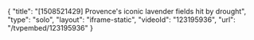 {
    "title": "[1508521429] Provence's iconic lavender fields hit by drought",
    "type": "solo",
    "layout": "iframe-static",
    "videoId": "123195936",
    "url": "\/tvpembed\/123195936"
}